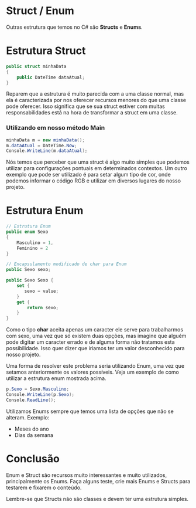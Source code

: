 # Struct / Enum

Outras estrutura que temos no C# são **Structs** e **Enums**.

# Estrutura Struct

```C#
public struct minhaData
{
    public DateTime dataAtual;
}
```

Reparem que a estrutura é muito parecida com a uma classe normal, mas ela é caracterizada por nos oferecer recursos menores do que uma classe pode oferecer. Isso significa que se sua struct estiver com muitas responsabilidades está na hora de transformar a struct em uma classe.

### Utilizando em nosso método Main

```C#
minhaData m = new minhaData();
m.dataAtual = DateTime.Now;
Console.WriteLine(m.dataAtual);
```

Nós temos que perceber que uma struct é algo muito simples que podemos utilizar para configurações pontuais em determinados contextos. Um outro exemplo que pode ser utilizado é para setar algum tipo de cor, onde podemos informar o código RGB e utilizar em diversos lugares do nosso projeto.

# Estrutura Enum

```C#
// Estrutura Enum
public enum Sexo
{
    Masculino = 1,
    Feminino = 2
}

// Encapsulamento modificado de char para Enum
public Sexo sexo;

public Sexo Sexo {
    set {
       sexo = value;
    }
    get {
        return sexo;
    }
}
```

Como o tipo **char** aceita apenas um caracter ele serve para trabalharmos com sexo, uma vez que só existem duas opções, mas imagine que alguém pode digitar um caracter errado e de alguma forma não tratamos esta possibilidade. Isso quer dizer que iriamos ter um valor desconhecido para nosso projeto.

Uma forma de resolver este problema seria utilizando Enum, uma vez que setamos anteriormente os valores possíveis. Veja um exemplo de como utilizar a estrutura enum mostrada acima.

```C#
p.Sexo = Sexo.Masculino;
Console.WriteLine(p.Sexo);
Console.ReadLine();
```

Utilizamos Enums sempre que temos uma lista de opções que não se alteram. Exemplo:

* Meses do ano
* Dias da semana

# Conclusão

Enum e Struct são recursos muito interessantes e muito utilizados, principalmente os Enums. Faça alguns teste, crie mais Enums e Structs para testarem e fixarem o conteúdo.

Lembre-se que Structs não são classes e devem ter uma estrutura simples.